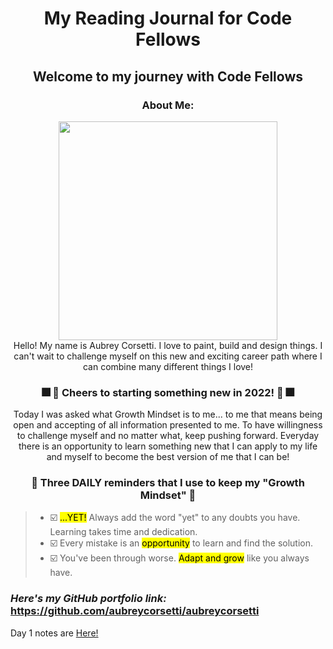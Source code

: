 # <center>My Reading Journal for Code Fellows</center>

## <center> Welcome to my journey with Code Fellows </center>

### <center>About Me:</center>

<center><img src="https://user-images.githubusercontent.com/113921161/191097043-9b9a9697-f103-43bf-a3d8-6b04ea87e1bd.jpg" width="350" /></center>



<center>Hello! My name is Aubrey Corsetti. I love to paint, build and design things. I can't wait to challenge myself on this new and exciting career path where I can combine many different things I love!</center>

### <center>🎆 🍹 Cheers to starting something new in 2022! 🍹 🎆</center>

<center>Today I was asked what Growth Mindset is to me... to me that means being open and accepting of all information presented to me. To have willingness to challenge myself and no matter what, keep pushing forward. Everyday there is an opportunity to learn something new that I can apply to my life and myself to become the best version of me that I can be!</center>

### <center>🌻 Three DAILY reminders that I use to keep my "Growth Mindset" 🌻</center>

  >* ☑️ <mark>...YET!</mark> Always add the word "yet" to any doubts you have. Learning takes time and dedication.
  >* ☑️ Every mistake is an <mark>opportunity</mark> to learn and find the solution.
  >* ☑️ You've been through worse. <mark>Adapt and grow</mark> like you always have.


### *Here's my GitHub portfolio link:* <https://github.com/aubreycorsetti/aubreycorsetti>
Day 1 notes are [Here!](page1.md)
